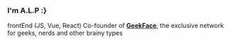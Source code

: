### I'm A.L.P :}

frontEnd (JS, Vue, React)
Co-founder of <a href="https://www.geekface.alpratech.com"><b>GeekFace</b></a>, the exclusive network for geeks, nerds and other brainy types

